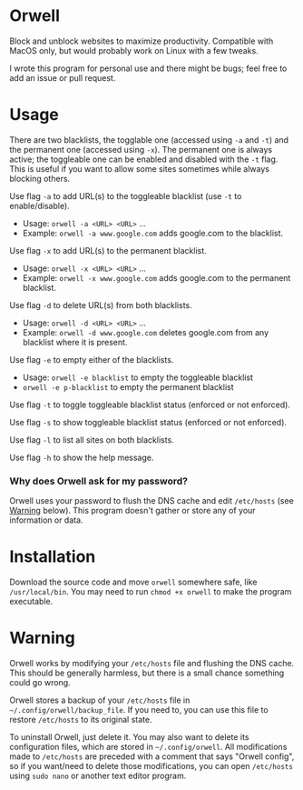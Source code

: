 # Orwell
Block and unblock websites to maximize productivity. Compatible with MacOS only, but would probably work on Linux with a few tweaks.

I wrote this program for personal use and there might be bugs; feel free to add an issue or pull request.

# Usage

There are two blacklists, the togglable one (accessed using `-a` and `-t`) and the permanent one (accessed using `-x`). The permanent one is always active; the toggleable one can be enabled and disabled with the `-t` flag. This is useful if you want to allow some sites sometimes while always blocking others.

Use flag `-a` to add URL(s) to the toggleable blacklist (use `-t` to enable/disable).

- Usage: `orwell -a <URL> <URL>` ...
- Example: `orwell -a www.google.com` adds google.com to the blacklist.

Use flag `-x` to add URL(s) to the permanent blacklist.

- Usage: `orwell -x <URL> <URL>` ...
- Example: `orwell -x www.google.com` adds google.com to the permanent blacklist.

Use flag `-d` to delete URL(s) from both blacklists.

- Usage: `orwell -d <URL> <URL>` ...
- Example: `orwell -d www.google.com` deletes google.com from any blacklist where it is present.

Use flag `-e` to empty either of the blacklists.

- Usage: `orwell -e blacklist` to empty the toggleable blacklist
- `orwell -e p-blacklist` to empty the permanent blacklist

Use flag `-t` to toggle toggleable blacklist status (enforced or not enforced).

Use flag `-s` to show toggleable blacklist status (enforced or not enforced).

Use flag `-l` to list all sites on both blacklists.

Use flag `-h` to show the help message.

### Why does Orwell ask for my password?

Orwell uses your password to flush the DNS cache and edit `/etc/hosts` (see [Warning](#warning) below). This program doesn't gather or store any of your information or data.

# Installation

Download the source code and move `orwell` somewhere safe, like `/usr/local/bin`. You may need to run `chmod +x orwell` to make the program executable.

# Warning

Orwell works by modifying your `/etc/hosts` file and flushing the DNS cache. This should be generally harmless, but there is a small chance something could go wrong.

Orwell stores a backup of your `/etc/hosts` file in `~/.config/orwell/backup_file`. If you need to, you can use this file to restore `/etc/hosts` to its original state.

To uninstall Orwell, just delete it. You may also want to delete its configuration files, which are stored in `~/.config/orwell`. All modifications made to `/etc/hosts` are preceded with a comment that says "Orwell config", so if you want/need to delete those modifications, you can open `/etc/hosts` using `sudo nano` or another text editor program.
